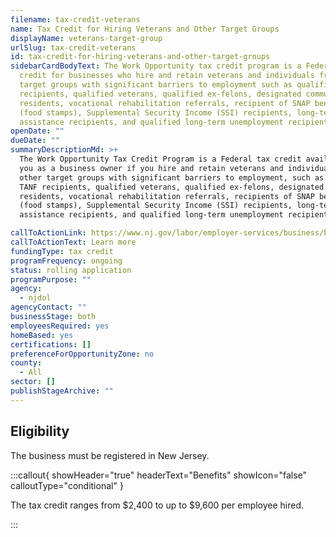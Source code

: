 ```yaml
---
filename: tax-credit-veterans
name: Tax Credit for Hiring Veterans and Other Target Groups
displayName: veterans-target-group
urlSlug: tax-credit-veterans
id: tax-credit-for-hiring-veterans-and-other-target-groups
sidebarCardBodyText: The Work Opportunity tax credit program is a Federal tax
  credit for businesses who hire and retain veterans and individuals from other
  target groups with significant barriers to employment such as qualified TANF
  recipients, qualified veterans, qualified ex-felons, designated community
  residents, vocational rehabilitation referrals, recipient of SNAP benefits
  (food stamps), Supplemental Security Income (SSI) recipients, long-term family
  assistance recipients, and qualified long-term unemployment recipients.
openDate: ""
dueDate: ""
summaryDescriptionMd: >+
  The Work Opportunity Tax Credit Program is a Federal tax credit available to
  you as a business owner if you hire and retain veterans and individuals from
  other target groups with significant barriers to employment, such as qualified
  TANF recipients, qualified veterans, qualified ex-felons, designated community
  residents, vocational rehabilitation referrals, recipients of SNAP benefits
  (food stamps), Supplemental Security Income (SSI) recipients, long-term family
  assistance recipients, and qualified long-term unemployment recipients.

callToActionLink: https://www.nj.gov/labor/employer-services/business/businessprograms.shtml
callToActionText: Learn more
fundingType: tax credit
programFrequency: ongoing
status: rolling application
programPurpose: ""
agency:
  - njdol
agencyContact: ""
businessStage: both
employeesRequired: yes
homeBased: yes
certifications: []
preferenceForOpportunityZone: no
county:
  - All
sector: []
publishStageArchive: ""
---
```


## Eligibility

The business must be registered in New Jersey.

:::callout{ showHeader="true" headerText="Benefits" showIcon="false" calloutType="conditional" }

The tax credit ranges from $2,400 to up to $9,600 per employee hired.

:::
